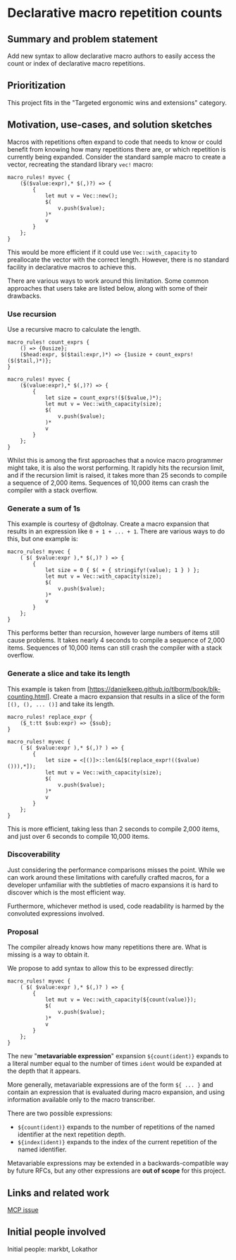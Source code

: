 # Declarative macro repetition counts

## Summary and problem statement

Add new syntax to allow declarative macro authors to easily access the count
or index of declarative macro repetitions.

## Prioritization

This project fits in the "Targeted ergonomic wins and extensions" category.

## Motivation, use-cases, and solution sketches

Macros with repetitions often expand to code that needs to know or could
benefit from knowing how many repetitions there are, or which repetition is
currently being expanded.  Consider the standard sample macro to create a
vector, recreating the standard library `vec!` macro:

```
macro_rules! myvec {
    ($($value:expr),* $(,)?) => {
        {
            let mut v = Vec::new();
            $(
                v.push($value);
            )*
            v
        }
    };
}
```

This would be more efficient if it could use `Vec::with_capacity` to
preallocate the vector with the correct length.  However, there is no standard
facility in declarative macros to achieve this.

There are various ways to work around this limitation.  Some common approaches
that users take are listed below, along with some of their drawbacks.

### Use recursion

Use a recursive macro to calculate the length.

```
macro_rules! count_exprs {
    () => {0usize};
    ($head:expr, $($tail:expr,)*) => {1usize + count_exprs!($($tail,)*)};
}

macro_rules! myvec {
    ($(value:expr),* $(,)?) => {
        {
            let size = count_exprs!($($value,)*);
            let mut v = Vec::with_capacity(size);
            $(
                v.push($value);
            )*
            v
        }
    };
}
```

Whilst this is among the first approaches that a novice macro programmer
might take, it is also the worst performing.  It rapidly hits the recursion
limit, and if the recursion limit is raised, it takes more than 25 seconds to
compile a sequence of 2,000 items.  Sequences of 10,000 items can crash
the compiler with a stack overflow.

### Generate a sum of 1s

This example is courtesy of @dtolnay.
Create a macro expansion that results in an expression like `0 + 1 + ... + 1`.
There are various ways to do this, but one example is:

```
macro_rules! myvec {
    ( $( $value:expr ),* $(,)? ) => {
        {
            let size = 0 { $( + { stringify!(value); 1 } ) };
            let mut v = Vec::with_capacity(size);
            $(
                v.push($value);
            )*
            v
        }
    };
}
```

This performs better than recursion, however large numbers of items still
cause problems.  It takes nearly 4 seconds to compile a sequence of 2,000
items.  Sequences of 10,000 items can still crash the compiler with a stack
overflow.

### Generate a slice and take its length

This example is taken from
[https://danielkeep.github.io/tlborm/book/blk-counting.html].  Create a macro
expansion that results in a slice of the form `[(), (), ... ()]` and take its
length.

```
macro_rules! replace_expr {
    ($_t:tt $sub:expr) => {$sub};
}

macro_rules! myvec {
    ( $( $value:expr ),* $(,)? ) => {
        {
            let size = <[()]>::len(&[$(replace_expr!(($value) ())),*]);
            let mut v = Vec::with_capacity(size);
            $(
                v.push($value);
            )*
            v
        }
    };
}
```

This is more efficient, taking less than 2 seconds to compile 2,000 items,
and just over 6 seconds to compile 10,000 items.

### Discoverability

Just considering the performance comparisons misses the point.  While we
can work around these limitations with carefully crafted macros, for a
developer unfamiliar with the subtleties of macro expansions it is hard
to discover which is the most efficient way.

Furthermore, whichever method is used, code readability is harmed by the
convoluted expressions involved.

### Proposal

The compiler already knows how many repetitions there are.  What is
missing is a way to obtain it.

We propose to add syntax to allow this to be expressed directly:

```
macro_rules! myvec {
    ( $( $value:expr ),* $(,)? ) => {
        {
            let mut v = Vec::with_capacity(${count(value)});
            $(
                v.push($value);
            )*
            v
        }
    };
}
```

The new "**metavariable expression**" expansion `${count(ident)}` expands to a literal
number equal to the number of times `ident` would be expanded at the depth
that it appears.

More generally, metavariable expressions are of the form `${ ... }` and contain an
expression that is evaluated during macro expansion, and using information available
only to the macro transcriber.

There are two possible expressions:

* `${count(ident)}` expands to the number of repetitions of the named identifier at the
  next repetition depth.
* `${index(ident)}` expands to the index of the current repetition of the named identifier.

Metavariable expressions may be extended in a backwards-compatible way by
future RFCs, but any other expressions are **out of scope** for this project.

## Links and related work

[MCP issue](https://github.com/rust-lang/lang-team/issues/28)

## Initial people involved

Initial people: markbt, Lokathor

